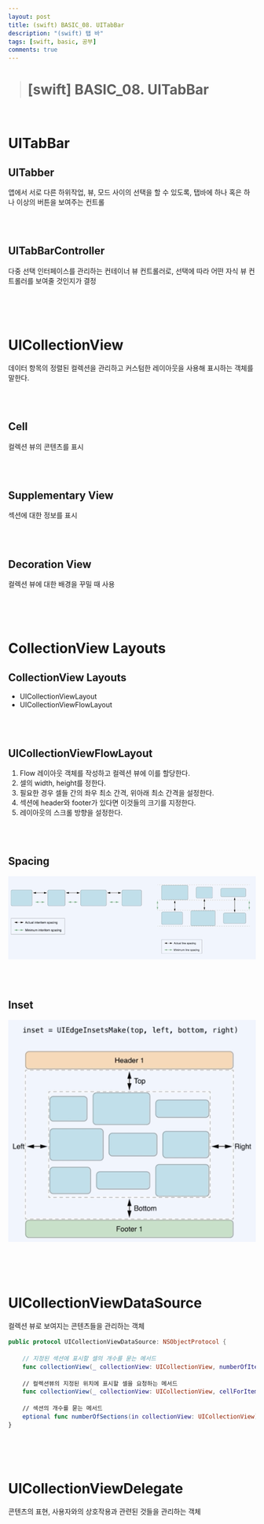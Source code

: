 ```yaml
---
layout: post
title: (swift) BASIC_08. UITabBar
description: "(swift) 탭 바"
tags: [swift, basic, 공부]
comments: true
---
```


> # [swift] BASIC_08. UITabBar

<br>

# UITabBar

## UITabber
앱에서 서로 다른 하위작업, 뷰, 모드 사이의 선택을 할 수 있도록, 탭바에 하나 혹은 하나 이상의 버튼을 보여주는 컨트롤

<br>
<br>

## UITabBarController
다중 선택 인터페이스를 관리하는 컨테이너 뷰 컨트롤러로, 선택에 따라 어떤 자식 뷰 컨트롤러를 보여줄 것인지가 결정

<br>
<br>
<br>

# UICollectionView
데이터 항목의 정렬된 컬렉션을 관리하고 커스텀한 레이아웃을 사용해 표시하는 객체를 말한다.

<br>
<br>

## Cell
컬렉션 뷰의 콘텐츠를 표시

<br>
<br>

## Supplementary View
섹션에 대한 정보를 표시

<br>
<br>

## Decoration View
컬렉션 뷰에 대한 배경을 꾸밀 때 사용

<br>
<br>
<br>

# CollectionView Layouts

## CollectionView Layouts
 - UICollectionViewLayout
 - UICollectionViewFlowLayout

<br>
<br>

## UICollectionViewFlowLayout
1. Flow 레이아웃 객체를 작성하고 컬렉션 뷰에 이를 할당한다.
2. 셀의 width, height를 정한다.
3. 필요한 경우 셀들 간의 좌우 최소 간격, 위아래 최소 간격을 설정한다.
4. 섹션에 header와 footer가 있다면 이것들의 크기를 지정한다.
5. 레이아웃의 스크롤 방향을 설정한다.

<br>
<br>

## Spacing

![spacing.png](../images/basic/08_UITabbar/spacing.png)

<br>
<br>

## Inset

![inset.png](../images/basic/08_UITabbar/inset.png)

<br>
<br>
<br>

# UICollectionViewDataSource
컬렉션 뷰로 보여지는 콘텐츠들을 관리하는 객체


``` swift
public protocol UICollectionViewDataSource: NSObjectProtocol {
    
    // 지정된 섹션에 표시할 셀의 개수를 묻는 메서드
    func collectionView(_ collectionView: UICollectionView, numberOfItemsInSection section: Int) -> Int

    // 컬렉션뷰의 지정된 위치에 표시할 셀을 요청하는 메서드
    func collectionView(_ collectionView: UICollectionView, cellForItemAt indexPath: IndexPath) -> UICollectionViewCell

    // 섹션의 개수를 묻는 메서드
    eptional func numberOfSections(in collectionView: UICollectionView) -> Int
}
```

<br>
<br>
<br>

# UICollectionViewDelegate
콘텐츠의 표현, 사용자와의 상호작용과 관련된 것들을 관리하는 객체